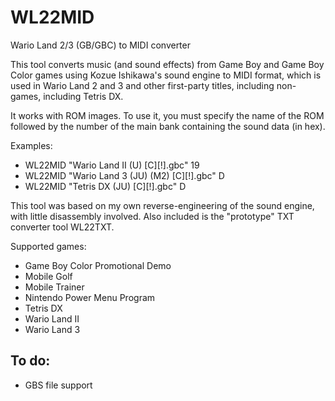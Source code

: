 # WL22MID
Wario Land 2/3 (GB/GBC) to MIDI converter

This tool converts music (and sound effects) from Game Boy and Game Boy Color games using Kozue Ishikawa's sound engine to MIDI format, which is used in Wario Land 2 and 3 and other first-party titles, including non-games, including Tetris DX.

It works with ROM images. To use it, you must specify the name of the ROM followed by the number of the main bank containing the sound data (in hex).

Examples:
* WL22MID "Wario Land II (U) [C][!].gbc" 19
* WL22MID "Wario Land 3 (JU) (M2) [C][!].gbc" D
* WL22MID "Tetris DX (JU) [C][!].gbc" D

This tool was based on my own reverse-engineering of the sound engine, with little disassembly involved. Also included is the "prototype" TXT converter tool WL22TXT.

Supported games:
  * Game Boy Color Promotional Demo
  * Mobile Golf
  * Mobile Trainer
  * Nintendo Power Menu Program
  * Tetris DX
  * Wario Land II
  * Wario Land 3

## To do:
  * GBS file support

